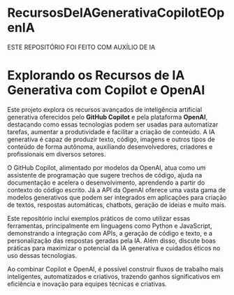 # RecursosDeIAGenerativaCopilotEOpenIA

ESTE REPOSITÓRIO FOI FEITO COM AUXÍLIO DE IA

# Explorando os Recursos de IA Generativa com Copilot e OpenAI

Este projeto explora os recursos avançados de inteligência artificial generativa oferecidos pelo **GitHub Copilot** e pela plataforma **OpenAI**, destacando como essas tecnologias podem ser usadas para automatizar tarefas, aumentar a produtividade e facilitar a criação de conteúdo. A IA generativa é capaz de produzir texto, código, imagens e outros tipos de conteúdo de forma autônoma, auxiliando desenvolvedores, criadores e profissionais em diversos setores.

O GitHub Copilot, alimentado por modelos da OpenAI, atua como um assistente de programação que sugere trechos de código, ajuda na documentação e acelera o desenvolvimento, aprendendo a partir do contexto do código escrito. Já a API da OpenAI oferece uma vasta gama de modelos generativos que podem ser integrados em aplicações para criação de textos, respostas automáticas, chatbots, geração de ideias e muito mais.

Este repositório inclui exemplos práticos de como utilizar essas ferramentas, principalmente em linguagens como Python e JavaScript, demonstrando a integração com APIs, a geração de código e texto, e a personalização das respostas geradas pela IA. Além disso, discute boas práticas para maximizar o potencial da IA generativa e cuidados éticos no uso dessas tecnologias.

Ao combinar Copilot e OpenAI, é possível construir fluxos de trabalho mais inteligentes, automatizados e criativos, trazendo ganhos significativos em eficiência e inovação para equipes técnicas e criativas.

